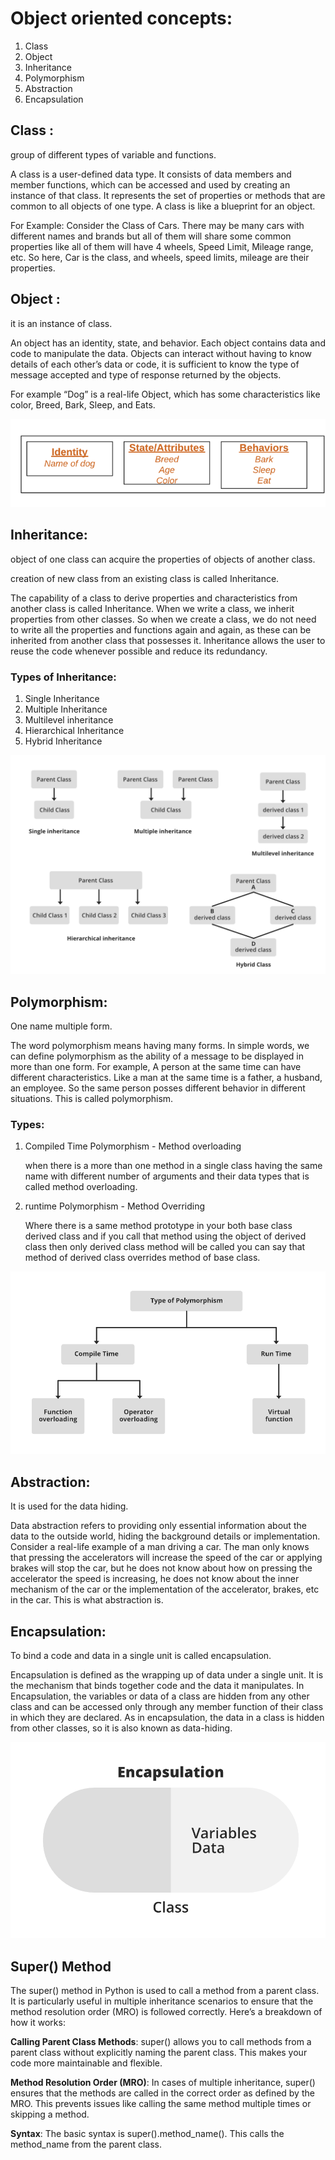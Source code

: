 # Object oriented concepts:

1. Class
2. Object
3. Inheritance
4. Polymorphism
5. Abstraction
6. Encapsulation


## Class :
group of different types of variable and functions.

A class is a user-defined data type. It consists of data members and member functions, which can be accessed and used by creating an instance of that class. It represents the set of properties or methods that are common to all objects of one type. A class is like a blueprint for an object.

For Example: Consider the Class of Cars. There may be many cars with different names and brands but all of them will share some common properties like all of them will have 4 wheels, Speed Limit, Mileage range, etc. So here, Car is the class, and wheels, speed limits, mileage are their properties.

## Object :
it is an instance of class.

An object has an identity, state, and behavior. Each object contains data and code to manipulate the data. Objects can interact without having to know details of each other’s data or code, it is sufficient to know the type of message accepted and type of response returned by the objects.

For example “Dog” is a real-life Object, which has some characteristics like color, Breed, Bark, Sleep, and Eats.

![alt text](image-2.png)

## Inheritance:
object of one class can acquire the properties of objects of another class.

creation of new class from an existing class is called Inheritance.

The capability of a class to derive properties and characteristics from another class is called Inheritance. When we write a class, we inherit properties from other classes. So when we create a class, we do not need to write all the properties and functions again and again, as these can be inherited from another class that possesses it. Inheritance allows the user to reuse the code whenever possible and reduce its redundancy.

### Types of Inheritance:

1. Single Inheritance
2. Multiple Inheritance
3. Multilevel inheritance
4. Hierarchical Inheritance
5. Hybrid Inheritance

![alt text](image.png)


## Polymorphism:
One name multiple form.

The word polymorphism means having many forms. In simple words, we can define polymorphism as the ability of a message to be displayed in more than one form. For example, A person at the same time can have different characteristics. Like a man at the same time is a father, a husband, an employee. So the same person posses different behavior in different situations. This is called polymorphism.

### Types:

1. Compiled Time Polymorphism - Method overloading

    when there is a more than one method in a single class having the same name with different number of arguments and their data types that is called method overloading.

2. runtime Polymorphism - Method Overriding

    Where there is a same method prototype in your both base class derived class and if you call that method using the object of derived class then only derived class method will be called you can say that method of derived class overrides method of base class.

![alt text](image-1.png)

## Abstraction:
It is used for the data hiding.

Data abstraction refers to providing only essential information about the data to the outside world, hiding the background details or implementation. Consider a real-life example of a man driving a car. The man only knows that pressing the accelerators will increase the speed of the car or applying brakes will stop the car, but he does not know about how on pressing the accelerator the speed is increasing, he does not know about the inner mechanism of the car or the implementation of the accelerator, brakes, etc in the car. This is what abstraction is.


## Encapsulation:
To bind a code and data in a single unit is called encapsulation.

Encapsulation is defined as the wrapping up of data under a single unit. It is the mechanism that binds together code and the data it manipulates. In Encapsulation, the variables or data of a class are hidden from any other class and can be accessed only through any member function of their class in which they are declared. As in encapsulation, the data in a class is hidden from other classes, so it is also known as data-hiding.

![alt text](image-3.png)

## Super() Method

The super() method in Python is used to call a method from a parent class. It is particularly useful in multiple inheritance scenarios to ensure that the method resolution order (MRO) is followed correctly. Here’s a breakdown of how it works:

**Calling Parent Class Methods**: super() allows you to call methods from a parent class without explicitly naming the parent class. This makes your code more maintainable and flexible.

**Method Resolution Order (MRO)**: In cases of multiple inheritance, super() ensures that the methods are called in the correct order as defined by the MRO. This prevents issues like calling the same method multiple times or skipping a method.

**Syntax**: The basic syntax is super().method_name(). This calls the method_name from the parent class.
